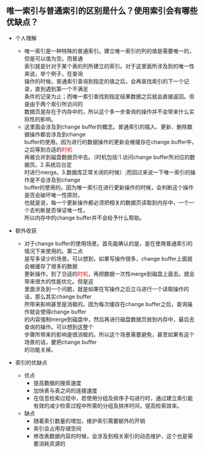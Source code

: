## 唯一索引与普通索引的区别是什么？使用索引会有哪些优缺点？

* 个人理解
  * 唯一索引是一种特殊的普通索引。建立唯一索引的列的值是需要唯一的，但是可以值为空。而普通  
    索引就是针对于某个表的列所建立的索引。对于这里面所涉及到的唯一性来说，举个例子，在查询  
    操作的时候，普通索引查询到指定的值之后，会再查找索引的下一个记录，直到遇到第一个不满足  
    条件的记录为止；而唯一索引查找到指定结果数据之后就会直接返回。但是由于两个索引所访问的  
    数据页是存在于内存中的，所以这个多一步查询的操作并不会带来什么实际性的影响。
  * 这里面会涉及到change buffer的概念。普通索引的插入、更新、删除数据操作都会涉及到change  
    buffer的使用。因为进行的数据操作的更新会被缓存在change buffer中，之后等到合适的<font color="red">时机</font>  
    再被合并到磁盘数据页中去。（时机包括:1.访问change buffer所对应的数据页。2.系统后台定  
    时进行merge。3.数据库正常关闭的时候）;而回过来说一下唯一索引的操作是不会涉及到change  
    buffer的使用的。因为唯一索引在进行更新操作的时候，会判断这个操作是否会破坏唯一性原则，  
    也就是说，每一个更新操作都必须把相关的数据页读取到内存中，一个一个去判断是否保证唯一性，  
    所以内存中的change buffer并不会给予什么帮助。

* 额外收获
  * 对于change buffer的使用场景。首先能确认的是，是在使用普通索引的情况下来使用的。第二点  
    是写多读少的场景。可以想到，如果写操作很多，change buffer上面就会被缓存了很多的数据  
    更新操作，到了合适的<font color="red">时机</font>，再把数据一次性merge到磁盘上面去。就会带来很大的性能优化。但是这  
    里面涉及到一个问题，就是如果在写操作之后立马进行一个读取操作的话，那么其实change buffer  
    所带来影响甚至是消极的。因为每次缓存在change buffer之后，查询操作就会使得change buffer  
    的内容强制merge到磁盘中，然后再进行磁盘数据页放到内存中，最后去查询的操作。可以想到这整个  
    步骤所带来的影响是很消极的。所以这个场景需要避免，甚至如果有这个场景的话，要把change buffer  
    的功能关掉。

* 索引的优缺点
  * 优点
    * 提高数据的搜索速度
    * 加快表与表之间的连接速度
    * 在信息检索过程中，若使用分组及排序子句进行时，通过建立索引能有效的减少检索过程中所需的分组及排序时间，提高检索效率。
  * 缺点
    * 随着索引数量的增加，维护索引需要额外的开销
    * 索引会占用存储空间
    * 修改表数据内容的时候，会涉及到相关索引的动态维护，这个也是需要消耗资源的
